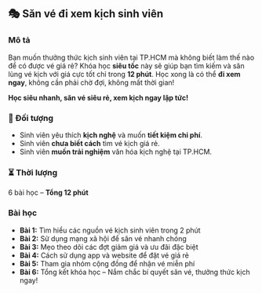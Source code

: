 ## 🎭 Săn vé đi xem kịch sinh viên  

### Mô tả  
Bạn muốn thưởng thức kịch sinh viên tại TP.HCM mà không biết làm thế nào để có được vé giá rẻ? Khóa học **siêu tốc** này sẽ giúp bạn tìm kiếm và săn lùng vé kịch với giá cực tốt chỉ trong **12 phút**. Học xong là có thể **đi xem ngay**, không cần phải chờ đợi, không mất thời gian!  

**Học siêu nhanh, săn vé siêu rẻ, xem kịch ngay lập tức!**  

### 🎯 Đối tượng  
- Sinh viên yêu thích **kịch nghệ** và muốn **tiết kiệm chi phí**.  
- Sinh viên **chưa biết cách** tìm vé kịch giá rẻ.  
- Sinh viên **muốn trải nghiệm** văn hóa kịch nghệ tại TP.HCM.  

### ⏳ Thời lượng  
6 bài học – **Tổng 12 phút**  

### Bài học  
- **Bài 1:** Tìm hiểu các nguồn vé kịch sinh viên trong 2 phút  
- **Bài 2:** Sử dụng mạng xã hội để săn vé nhanh chóng  
- **Bài 3:** Mẹo theo dõi các đợt giảm giá và ưu đãi đặc biệt  
- **Bài 4:** Cách sử dụng app và website để đặt vé giá rẻ  
- **Bài 5:** Tham gia nhóm cộng đồng để nhận vé miễn phí  
- **Bài 6:** Tổng kết khóa học – Nắm chắc bí quyết săn vé, thưởng thức kịch ngay!